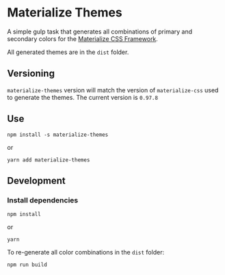 # Materialize Themes

A simple gulp task that generates all combinations of primary and secondary colors for the [Materialize CSS Framework](https://github.com/Dogfalo/materialize).

All generated themes are in the `dist` folder.

## Versioning

`materialize-themes` version will match the version of `materialize-css` used to generate the themes. The current version is `0.97.8`

## Use

`npm install -s materialize-themes`

or

`yarn add materialize-themes`

## Development

### Install dependencies

`npm install`

or

`yarn`

To re-generate all color combinations in the `dist` folder:

`npm run build`

